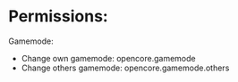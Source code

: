 # Permissions:
Gamemode:
- Change own gamemode: opencore.gamemode
- Change others gamemode: opencore.gamemode.others